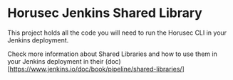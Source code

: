 # Horusec Jenkins Shared Library
This project holds all the code you will need to run the Horusec CLI in your Jenkins deployment.

Check more information about Shared Libraries and how to use them in your Jenkins deployment in their (doc)[https://www.jenkins.io/doc/book/pipeline/shared-libraries/]
